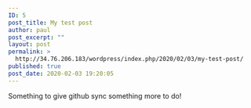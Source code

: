 ```yaml
---
ID: 5
post_title: My test post
author: paul
post_excerpt: ""
layout: post
permalink: >
  http://34.76.206.183/wordpress/index.php/2020/02/03/my-test-post/
published: true
post_date: 2020-02-03 19:20:05
---
```

<!-- wp:paragraph -->
<p>Something to give github sync something more to do!</p>
<!-- /wp:paragraph -->